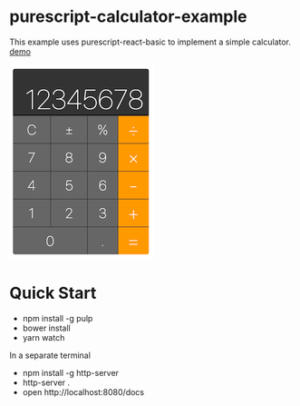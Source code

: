 # purescript-calculator-example

This example uses purescript-react-basic to implement a simple calculator. [demo](https://kevinbarabash.github.io/purescript-calculator-example/)

![calculator](calculator.png)

# Quick Start

- npm install -g pulp
- bower install
- yarn watch

In a separate terminal

- npm install -g http-server
- http-server .
- open http://localhost:8080/docs

